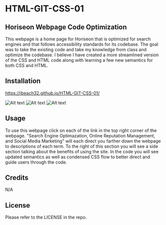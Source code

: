 # HTML-GIT-CSS-01

## Horiseon Webpage Code Optimization

This webpage is a home page for Horiseon that is optimized for search engines and that follows accessibility standards for its codebase. The goal was to take the existing code and take my knowledge from class and optimize the codebase. I believe I have created a more streamlined version of the CSS and HTML code along with learning a few new semantics for both CSS and HTML. 

## Installation 

https://jbeach32.github.io/HTML-GIT-CSS-01/

![Alt text](<Screenshot (3).png>)
![Alt text](<Screenshot (4).png>)
![Alt text](<Screenshot (5).png>)

## Usage

To use this webpage click on each of the link in the top right corner of the webpage. "Search Engine Optimazation, Online Reputation Management, and Social Media Marketing" will each direct you farther down the webpage to descriptions of each term. To the right of this section you will see a side section talking about the benefits of using the site. In the code you will see updated semantics as well as condensed CSS flow to better direct and guide users through the code. 

## Credits

N/A

## License

Please refer to the LICENSE in the repo. 